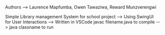 Authors --> Laurence Mapfumba, Owen Tawaziwa, Reward Munzverengwi

Simple Library management System for school project 
--> Using SwingUI for User Interactions
--> Written in VSCode javac filename.java to compile
--> java classname to run 
